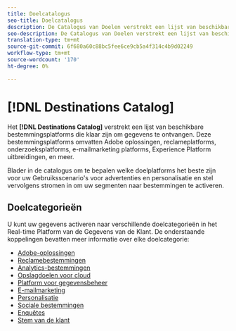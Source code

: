 ```yaml
---
title: Doelcatalogus
seo-title: Doelcatalogus
description: De Catalogus van Doelen verstrekt een lijst van beschikbare bestemmingen die klaar zijn om gegevens te ontvangen. Deze bestemmingen omvatten Adobe oplossingen, reclameplatforms, onderzoeksplatforms, e-mailmarketing platforms, en meer.
seo-description: De Catalogus van Doelen verstrekt een lijst van beschikbare bestemmingen die klaar zijn om gegevens te ontvangen. Deze bestemmingen omvatten Adobe oplossingen, reclameplatforms, onderzoeksplatforms, e-mailmarketing platforms, en meer.
translation-type: tm+mt
source-git-commit: 6f680a60c88bc5fee6ce9cb5a4f314c4b9d02249
workflow-type: tm+mt
source-wordcount: '170'
ht-degree: 0%

---
```



# [!DNL Destinations Catalog]

Het **[!DNL Destinations Catalog]** verstrekt een lijst van beschikbare bestemmingsplatforms die klaar zijn om gegevens te ontvangen. Deze bestemmingsplatforms omvatten Adobe oplossingen, reclameplatforms, onderzoeksplatforms, e-mailmarketing platforms, Experience Platform uitbreidingen, en meer.

Blader in de catalogus om te bepalen welke doelplatforms het beste zijn voor uw Gebruiksscenario&#39;s voor advertenties en personalisatie en stel vervolgens stromen in om uw segmenten naar bestemmingen te activeren.

## Doelcategorieën

U kunt uw gegevens activeren naar verschillende doelcategorieën in het Real-time Platform van de Gegevens van de Klant. De onderstaande koppelingen bevatten meer informatie over elke doelcategorie:

* [Adobe-oplossingen](/help/rtcdp/destinations/adobe-destinations.md)
* [Reclamebestemmingen](/help/rtcdp/destinations/advertising-destinations.md)
* [Analytics-bestemmingen](/help/rtcdp/destinations/analytics-destinations.md)
* [Opslagdoelen voor cloud](/help/rtcdp/destinations/cloud-storage-destinations.md)
* [Platform voor gegevensbeheer](/help/rtcdp/destinations/dmp-destinations.md)
* [E-mailmarketing](/help/rtcdp/destinations/email-marketing-destinations.md)
* [Personalisatie](/help/rtcdp/destinations/personalization-destinations.md)
* [Sociale bestemmingen](/help/rtcdp/destinations/social-network-destinations.md)
* [Enquêtes](/help/rtcdp/destinations/survey-destinations.md)
* [Stem van de klant](/help/rtcdp/destinations/voice-of-customer-destinations.md)